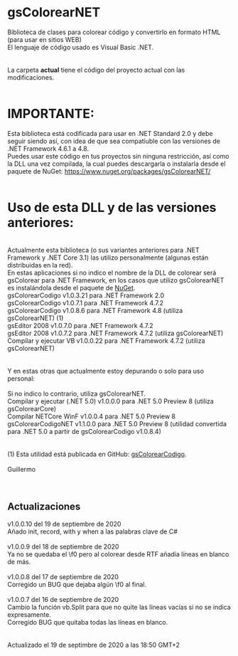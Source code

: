 # gsColorearNET
Biblioteca de clases para colorear código y convertirlo en formato HTML (para usar en sitios WEB)
<br> 
El lenguaje de código usado es Visual Basic .NET.<br>
<br>
<br>
La carpeta <b>actual</b> tiene el código del proyecto actual con las modificaciones.<br>
<br>

IMPORTANTE:
===========
Esta biblioteca está codificada para usar en .NET Standard 2.0 y debe seguir siendo así, con idea de que sea compatiuble con las versiones de .NET Framework 4.6.1 a 4.8.
<br>
Puedes usar este código en tus proyectos sin ninguna restricción, así como la DLL una vez compilada, la cual puedes descargarla o instalarla desde el paquete de NuGet:
https://www.nuget.org/packages/gsColorearNET/<br>
<br>

Uso de esta DLL y de las versiones anteriores:
==============================================

<br> 
Actualmente esta biblioteca (o sus variantes anteriores para .NET Framework y .NET Core 3.1) las utilizo personalmente (algunas están distribuidas en la red).<br>
En estas aplicaciones si no indico el nombre de la DLL de colorear será gsColorear para .NET Framework, en los casos que utilizo gsColorearNET es instalándola desde 
el paquete de <a href="https://www.nuget.org/packages/gsColorearNET/">NuGet</a>.<br>
gsColorearCodigo v1.0.3.21 para .NET Framework 2.0<br>
gsColorearCodigo v1.0.7.1 para .NET Framework 4.7.2<br>
gsColorearCodigo v1.0.8.6 para .NET Framework 4.8 (utiliza gsColorearNET) (1)<br>
gsEditor 2008 v1.0.7.0 para .NET Framework 4.7.2<br>
gsEditor 2008 v1.0.7.2 para .NET Framework 4.7.2 (utiliza gsColorearNET)<br>
Compilar y ejecutar VB v1.0.0.22 para .NET Framework 4.7.2 (utiliza gsColorearNET)<br>
<br> 
<br> 
Y en estas otras que actualmente estoy depurando o solo para uso personal:<br>
<br>Si no indico lo contrario, utiliza gsColorearNET.<br>
Compilar y ejecutar (.NET 5.0) v1.0.0.0 para .NET 5.0 Preview 8 (utiliza gsColorearCore)<br>
Compilar NETCore WinF v1.0.0.4 para .NET 5.0 Preview 8<br>
gsColorearCodigoNET v1.1.0.0 para .NET 5.0 Preview 8 (utilidad convertida para .NET 5.0 a partir de gsColorearCodigo v1.0.8.4)<br>
<br>
<br>
(1) Esta utilidad está publicada en GitHub: <a href="https://github.com/elGuille-info/gsColorearCodigo">gsColorearCodigo</a>.
<br>
<br> 
Guillermo<br>
<br>
<br>
<h2>Actualizaciones</h2>
v1.0.0.10 del 19 de septiembre de 2020<br>
Añado init, record, with y when a las palabras clave de C#<br>
<br>
v1.0.0.9 del 18 de septiembre de 2020<br>
Ya no se quedaba el \f0 pero al colorear desde RTF añadía líneas en blanco de más.<br>
<br>
v1.0.0.8 del 17 de septiembre de 2020<br>
Corregido un BUG que dejaba algún \f0 al final.<br>
<br>
v1.0.0.7 del 16 de septiembre de 2020<br>
Cambio la función vb.Split para que no quite las líneas vacías si no se indica expresamente.<br>
Corregido BUG que quitaba todas las líneas en blanco.<br>
<br>
<br>
Actualizado el 19 de septimbre de 2020 a las 18:50 GMT+2
